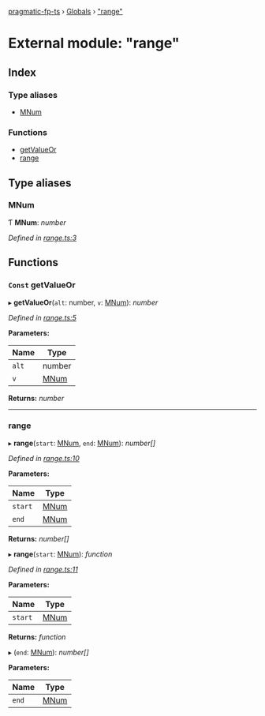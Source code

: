 [pragmatic-fp-ts](../README.md) › [Globals](../globals.md) › ["range"](_range_.md)

# External module: "range"

## Index

### Type aliases

* [MNum](_range_.md#mnum)

### Functions

* [getValueOr](_range_.md#const-getvalueor)
* [range](_range_.md#range)

## Type aliases

###  MNum

Ƭ **MNum**: *number*

*Defined in [range.ts:3](https://github.com/hermann-p/pragmatic-fp-ts/blob/65c599f/src/range.ts#L3)*

## Functions

### `Const` getValueOr

▸ **getValueOr**(`alt`: number, `v`: [MNum](_range_.md#mnum)): *number*

*Defined in [range.ts:5](https://github.com/hermann-p/pragmatic-fp-ts/blob/65c599f/src/range.ts#L5)*

**Parameters:**

Name | Type |
------ | ------ |
`alt` | number |
`v` | [MNum](_range_.md#mnum) |

**Returns:** *number*

___

###  range

▸ **range**(`start`: [MNum](_range_.md#mnum), `end`: [MNum](_range_.md#mnum)): *number[]*

*Defined in [range.ts:10](https://github.com/hermann-p/pragmatic-fp-ts/blob/65c599f/src/range.ts#L10)*

**Parameters:**

Name | Type |
------ | ------ |
`start` | [MNum](_range_.md#mnum) |
`end` | [MNum](_range_.md#mnum) |

**Returns:** *number[]*

▸ **range**(`start`: [MNum](_range_.md#mnum)): *function*

*Defined in [range.ts:11](https://github.com/hermann-p/pragmatic-fp-ts/blob/65c599f/src/range.ts#L11)*

**Parameters:**

Name | Type |
------ | ------ |
`start` | [MNum](_range_.md#mnum) |

**Returns:** *function*

▸ (`end`: [MNum](_range_.md#mnum)): *number[]*

**Parameters:**

Name | Type |
------ | ------ |
`end` | [MNum](_range_.md#mnum) |

